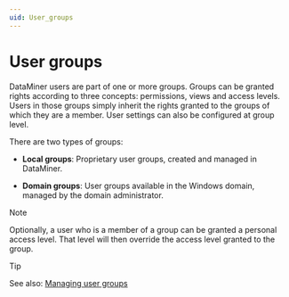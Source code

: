 ```yaml
---
uid: User_groups
---
```


# User groups

DataMiner users are part of one or more groups. Groups can be granted rights according to three concepts: permissions, views and access levels. Users in those groups simply inherit the rights granted to the groups of which they are a member. User settings can also be configured at group level.

There are two types of groups:

- **Local groups**: Proprietary user groups, created and managed in DataMiner.

- **Domain groups**: User groups available in the Windows domain, managed by the domain administrator.

> [!NOTE]
> Optionally, a user who is a member of a group can be granted a personal access level. That level will then override the access level granted to the group.

> [!TIP]
> See also: [Managing user groups](xref:Managing_user_groups)
